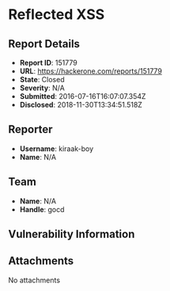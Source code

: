 # Reflected XSS

## Report Details
- **Report ID**: 151779
- **URL**: https://hackerone.com/reports/151779
- **State**: Closed
- **Severity**: N/A
- **Submitted**: 2016-07-16T16:07:07.354Z
- **Disclosed**: 2018-11-30T13:34:51.518Z

## Reporter
- **Username**: kiraak-boy
- **Name**: N/A

## Team
- **Name**: N/A
- **Handle**: gocd

## Vulnerability Information


## Attachments
No attachments
